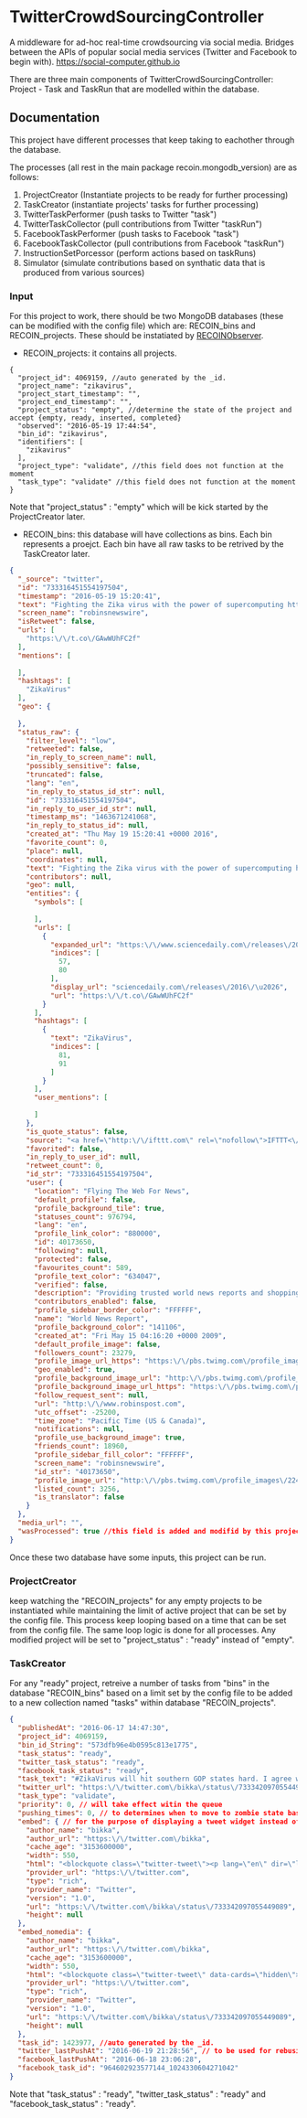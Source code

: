# TwitterCrowdSourcingController
A middleware for ad-hoc real-time crowdsourcing via social media. Bridges between the APIs of popular social media services (Twitter and Facebook to begin with). https://social-computer.github.io

There are three main components of TwitterCrowdSourcingController: Project - Task and TaskRun that are modelled within the database.

## Documentation
This project have different processes that keep taking to eachother through the database.

The processes (all rest in the main package recoin.mongodb_version) are as follows:

1. ProjectCreator (Instantiate projects to be ready for further processing)
2. TaskCreator (instantiate projects' tasks for further processing)
3. TwitterTaskPerformer (push tasks to Twitter "task")
4. TwitterTaskCollector (pull contributions from Twitter "taskRun")
5. FacebookTaskPerformer (push tasks to Facebook "task")
6. FacebookTaskCollector (pull contributions from Facebook "taskRun")
7. InstructionSetPorcessor (perform actions based on taskRuns)
8. Simulator (simulate contributions based on synthatic data that is produced from various sources)


### Input
For this project to work, there should be two MongoDB databases (these can be modified with the config file) which are: RECOIN\_bins and RECOIN\_projects. These should be instatiated by [RECOINObserver](https://github.com/project-recoin/RECOINObserver).


- RECOIN_projects: it contains all projects.

```
{
  "project_id": 4069159, //auto generated by the _id.
  "project_name": "zikavirus",
  "project_start_timestamp": "",
  "project_end_timestamp": "",
  "project_status": "empty", //determine the state of the project and accept {empty, ready, inserted, completed}
  "observed": "2016-05-19 17:44:54",
  "bin_id": "zikavirus",
  "identifiers": [
    "zikavirus"
  ],
  "project_type": "validate", //this field does not function at the moment
  "task_type": "validate" //this field does not function at the moment
}
```

Note that "project_status" : "empty" which will be kick started by the ProjectCreator later.

- RECOIN_bins: this database will have collections as bins. Each bin represents a proejct. Each bin have all raw tasks to be retrived by the TaskCreator later.

```json
{
  "_source": "twitter",
  "id": "733316451554197504",
  "timestamp": "2016-05-19 15:20:41",
  "text": "Fighting the Zika virus with the power of supercomputing https:\/\/t.co\/GAwWUhFC2f #ZikaVirus",
  "screen_name": "robinsnewswire",
  "isRetweet": false,
  "urls": [
    "https:\/\/t.co\/GAwWUhFC2f"
  ],
  "mentions": [
    
  ],
  "hashtags": [
    "ZikaVirus"
  ],
  "geo": {
    
  },
  "status_raw": {
    "filter_level": "low",
    "retweeted": false,
    "in_reply_to_screen_name": null,
    "possibly_sensitive": false,
    "truncated": false,
    "lang": "en",
    "in_reply_to_status_id_str": null,
    "id": "733316451554197504",
    "in_reply_to_user_id_str": null,
    "timestamp_ms": "1463671241068",
    "in_reply_to_status_id": null,
    "created_at": "Thu May 19 15:20:41 +0000 2016",
    "favorite_count": 0,
    "place": null,
    "coordinates": null,
    "text": "Fighting the Zika virus with the power of supercomputing https:\/\/t.co\/GAwWUhFC2f #ZikaVirus",
    "contributors": null,
    "geo": null,
    "entities": {
      "symbols": [
        
      ],
      "urls": [
        {
          "expanded_url": "https:\/\/www.sciencedaily.com\/releases\/2016\/05\/160519081841.htm",
          "indices": [
            57,
            80
          ],
          "display_url": "sciencedaily.com\/releases\/2016\/\u2026",
          "url": "https:\/\/t.co\/GAwWUhFC2f"
        }
      ],
      "hashtags": [
        {
          "text": "ZikaVirus",
          "indices": [
            81,
            91
          ]
        }
      ],
      "user_mentions": [
        
      ]
    },
    "is_quote_status": false,
    "source": "<a href=\"http:\/\/ifttt.com\" rel=\"nofollow\">IFTTT<\/a>",
    "favorited": false,
    "in_reply_to_user_id": null,
    "retweet_count": 0,
    "id_str": "733316451554197504",
    "user": {
      "location": "Flying The Web For News",
      "default_profile": false,
      "profile_background_tile": true,
      "statuses_count": 976794,
      "lang": "en",
      "profile_link_color": "880000",
      "id": 40173650,
      "following": null,
      "protected": false,
      "favourites_count": 589,
      "profile_text_color": "634047",
      "verified": false,
      "description": "Providing trusted world news reports and shopping discounts on the web 24\/7. Retweeting for opinions, useful information, and the many voices of Twitter.",
      "contributors_enabled": false,
      "profile_sidebar_border_color": "FFFFFF",
      "name": "World News Report",
      "profile_background_color": "141106",
      "created_at": "Fri May 15 04:16:20 +0000 2009",
      "default_profile_image": false,
      "followers_count": 23279,
      "profile_image_url_https": "https:\/\/pbs.twimg.com\/profile_images\/2240371734\/robin_digital_stamp_colored_icon2_normal.png",
      "geo_enabled": true,
      "profile_background_image_url": "http:\/\/pbs.twimg.com\/profile_background_images\/13240545\/microsoftocean1.jpg",
      "profile_background_image_url_https": "https:\/\/pbs.twimg.com\/profile_background_images\/13240545\/microsoftocean1.jpg",
      "follow_request_sent": null,
      "url": "http:\/\/www.robinspost.com",
      "utc_offset": -25200,
      "time_zone": "Pacific Time (US & Canada)",
      "notifications": null,
      "profile_use_background_image": true,
      "friends_count": 18960,
      "profile_sidebar_fill_color": "FFFFFF",
      "screen_name": "robinsnewswire",
      "id_str": "40173650",
      "profile_image_url": "http:\/\/pbs.twimg.com\/profile_images\/2240371734\/robin_digital_stamp_colored_icon2_normal.png",
      "listed_count": 3256,
      "is_translator": false
    }
  },
  "media_url": "",
  "wasProcessed": true //this field is added and modifid by this project and not by the Observer. It determines whether the bin is added to tasks or not. if yes, get another bin.
}
```


Once these two database have some inputs, this project can be run.


### ProjectCreator
keep watching the "RECOIN\_projects" for any empty projects to be instantiated while maintaining the limit of active project that can be set by the config file. This process keep looping based on a time that can be set from the config file. The same loop logic is done for all processes. Any modified project will be set to "project_status" : "ready" instead of "empty".



### TaskCreator
For any "ready" project, retreive a number of tasks from "bins" in the database "RECOIN\_bins" based on a limit set by the config file to be added to a new collection named "tasks" within database "RECOIN\_projects". 


```json
{
  "publishedAt": "2016-06-17 14:47:30",
  "project_id": 4069159, 
  "bin_id_String": "573dfb96e4b0595c813e1775",
  "task_status": "ready",
  "twitter_task_status": "ready",
  "facebook_task_status": "ready",
  "task_text": "#ZikaVirus will hit southern GOP states hard. I agree with @marcorubio  https:\/\/t.co\/xX2GiRrRJS",
  "twitter_url": "https:\/\/twitter.com\/bikka\/status\/733342097055449089",
  "task_type": "validate",
  "priority": 0, // will take effect witin the queue
  "pushing_times": 0, // to determines when to move to zombie state based on config file
  "embed": { // for the purpose of displaying a tweet widget instead of get requesting it each time (performance optmisation).
    "author_name": "bikka",
    "author_url": "https:\/\/twitter.com\/bikka",
    "cache_age": "3153600000",
    "width": 550,
    "html": "<blockquote class=\"twitter-tweet\"><p lang=\"en\" dir=\"ltr\"><a href=\"https:\/\/twitter.com\/hashtag\/ZikaVirus?src=hash\">#ZikaVirus<\/a> will hit southern GOP states hard. I agree with <a href=\"https:\/\/twitter.com\/marcorubio\">@marcorubio<\/a>  <a href=\"https:\/\/t.co\/xX2GiRrRJS\">https:\/\/t.co\/xX2GiRrRJS<\/a><\/p>&mdash; bikka (@bikka) <a href=\"https:\/\/twitter.com\/bikka\/status\/733342097055449089\">May 19, 2016<\/a><\/blockquote>\n<script async src=\"\/\/platform.twitter.com\/widgets.js\" charset=\"utf-8\"><\/script>",
    "provider_url": "https:\/\/twitter.com",
    "type": "rich",
    "provider_name": "Twitter",
    "version": "1.0",
    "url": "https:\/\/twitter.com\/bikka\/status\/733342097055449089",
    "height": null
  },
  "embed_nomedia": {
    "author_name": "bikka",
    "author_url": "https:\/\/twitter.com\/bikka",
    "cache_age": "3153600000",
    "width": 550,
    "html": "<blockquote class=\"twitter-tweet\" data-cards=\"hidden\"><p lang=\"en\" dir=\"ltr\"><a href=\"https:\/\/twitter.com\/hashtag\/ZikaVirus?src=hash\">#ZikaVirus<\/a> will hit southern GOP states hard. I agree with <a href=\"https:\/\/twitter.com\/marcorubio\">@marcorubio<\/a>  <a href=\"https:\/\/t.co\/xX2GiRrRJS\">https:\/\/t.co\/xX2GiRrRJS<\/a><\/p>&mdash; bikka (@bikka) <a href=\"https:\/\/twitter.com\/bikka\/status\/733342097055449089\">May 19, 2016<\/a><\/blockquote>\n<script async src=\"\/\/platform.twitter.com\/widgets.js\" charset=\"utf-8\"><\/script>",
    "provider_url": "https:\/\/twitter.com",
    "type": "rich",
    "provider_name": "Twitter",
    "version": "1.0",
    "url": "https:\/\/twitter.com\/bikka\/status\/733342097055449089",
    "height": null
  },
  "task_id": 1423977, //auto generated by the _id.
  "twitter_lastPushAt": "2016-06-19 21:28:56", // to be used for rebusing tweets based on the config file
  "facebook_lastPushAt": "2016-06-18 23:06:28",
  "facebook_task_id": "964602923577144_1024330604271042"
}
```

Note that "task_status" : "ready", "twitter_task_status" : "ready" and "facebook_task_status" : "ready".




